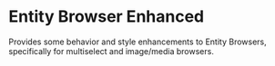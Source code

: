 # Entity Browser Enhanced
Provides some behavior and style enhancements to Entity Browsers, specifically
 for multiselect and image/media browsers.
